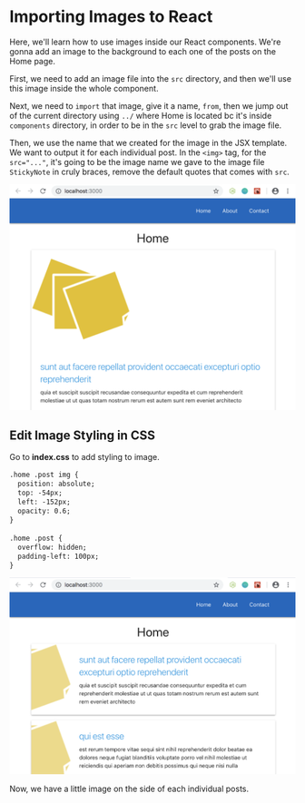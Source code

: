 # Importing Images to React

Here, we'll learn how to use images inside our React components. We're gonna add an image to the background to each one of the posts on the Home page.

First, we need to add an image file into the ```src``` directory, and then we'll use this image inside the whole component. 

Next, we need to ```import``` that image, give it a name, ```from```, then we jump out of the current directory using ```../``` where Home is located bc it's inside ```components``` directory, in order to be in the ```src``` level to grab the image file.

Then, we use the name that we created for the image in the JSX template. We want to output it for each individual post. In the ```<img>``` tag, for the ```src="..."```, it's going to be the image name we gave to the image file ```StickyNote``` in cruly braces, remove the default quotes that comes with ```src```.

<kbd>![alt text](img/image.png "screenshot")</kbd>

## Edit Image Styling in CSS 

Go to **index.css** to add styling to image.

```
.home .post img {
  position: absolute;
  top: -54px;
  left: -152px;
  opacity: 0.6;
}

.home .post {
  overflow: hidden;
  padding-left: 100px;
}
```

<kbd>![alt text](img/styleimage.png "screenshot")</kbd>

Now, we have a little image on the side of each individual posts.